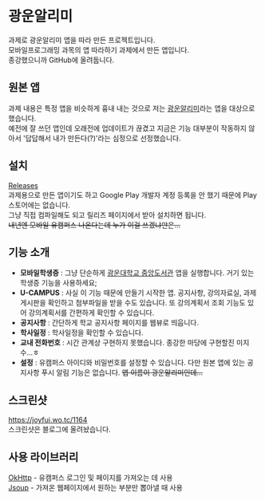 # 광운알리미
과제로 광운알리미 앱을 따라 만든 프로젝트입니다.  
모바일프로그래밍 과목의 앱 따라하기 과제에서 만든 앱입니다.  
종강했으니까 GitHub에 올려둡니다.

## 원본 앱
과제 내용은 특정 앱을 비슷하게 흉내 내는 것으로 저는 [광운알리미](https://play.google.com/store/apps/details?id=kr.hee.kwnoti)라는 앱을 대상으로 했습니다.  
예전에 잘 쓰던 앱인데 오래전에 업데이트가 끊겼고 지금은 기능 대부분이 작동하지 않아서 '답답해서 내가 만든다(?)'라는 심정으로 선정했습니다.

## 설치
[Releases](https://github.com/joyfuI/kwnoti/releases)  
과제용으로 만든 앱이기도 하고 Google Play 개발자 계정 등록을 안 했기 때문에 Play 스토어에는 없습니다.  
그냥 직접 컴파일해도 되고 릴리즈 페이지에서 받아 설치하면 됩니다.  
~~내년엔 모바일 유캠퍼스 나온다는데 누가 이걸 쓰겠냐만은...~~

## 기능 소개
* **모바일학생증** : 그냥 단순하게 [광운대학교 중앙도서관](https://play.google.com/store/apps/details?id=idoit.slpck.kwangwoon) 앱을 실행합니다. 거기 있는 학생증 기능을 사용하세요;
* **U-CAMPUS** : 사실 이 기능 때문에 만들기 시작한 앱. 공지사항, 강의자료실, 과제게시판을 확인하고 첨부파일을 받을 수도 있습니다. 또 강의계획서 조회 기능도 있어 강의계획서를 간편하게 확인할 수 있습니다.
* **공지사항** : 간단하게 학교 공지사항 페이지를 웹뷰로 띄웁니다.
* **학사일정** : 학사일정을 확인할 수 있습니다.
* **교내 전화번호** : 시간 관계상 구현하지 못했습니다. 종강한 마당에 구현할진 미지수...ㅎ
* **설정** : 유캠퍼스 아이디와 비밀번호를 설정할 수 있습니다. 다만 원본 앱에 있는 공지사항 푸시 알림 기능은 없습니다. ~~앱 이름이 광운알리미인데...~~

## 스크린샷
https://joyfui.wo.tc/1164  
스크린샷은 블로그에 올려놨습니다.

## 사용 라이브러리
[OkHttp](https://square.github.io/okhttp/) - 유캠퍼스 로그인 및 페이지를 가져오는 데 사용  
[Jsoup](https://jsoup.org/) - 가져온 웹페이지에서 원하는 부분만 뽑아낼 때 사용
